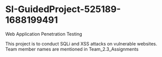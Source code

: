 # SI-GuidedProject-525189-1688199491
Web Application Penetration Testing

This project is to conduct SQLi and XSS attacks on vulnerable websites. 
Team member names are mentioned in Team_2.3_Assignments
